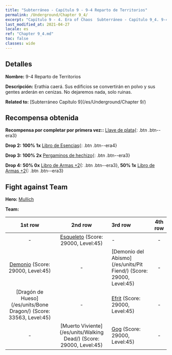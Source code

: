 ```yaml
---
title: "Subterráneo - Capítulo 9 - 9-4 Reparto de Territorios"
permalink: /Underground/Chapter 9_4/
excerpt: "Capítulo 9 - 4. Era of Chaos  Subterráneo - Capítulo 9_4. 9-4 Reparto de Territorios"
last_modified_at: 2021-04-27
locale: es
ref: "Chapter 9_4.md"
toc: false
classes: wide
---
```


## Detalles

 **Nombre:** 9-4 Reparto de Territorios

 **Descripción:** Erathia caerá. Sus edificios se convertirán en polvo y sus gentes arderán en cenizas. No dejaremos nada, solo ruinas.

 **Related to:** [Subterráneo Capítulo 9](/es/Underground/Chapter 9/)

## Recompensa obtenida

 **Recompensa por completar por primera vez::** [Llave de plata](/ItemsES/con_693/){: .btn .btn--era3}

 **Drop 2:** **100% 1x** [Libro de Esencias](/ItemsES/mat_39/){: .btn .btn--era4}

 **Drop 3:** **100% 2x** [Pergaminos de hechizo](/ItemsES/con_694/){: .btn .btn--era3}

 **Drop 4:** **50% 0x** [Libro de Armas +2](/ItemsES/mat_32/){: .btn .btn--era3}, **50% 1x** [Libro de Armas +2](/ItemsES/mat_32/){: .btn .btn--era3}


## Fight against Team
 **Hero:** [Mullich](/es/heroes/Mullich/)

 **Team:**


  | 1st row | 2nd row | 3rd row | 4th row |
  |:----:|:----:|:----|:----:|
  | - | [Esqueleto](/es/units/Skeleton/) (Score: 29000, Level:45)  | - | - |
  | [Demonio](/es/units/Demon/) (Score: 29000, Level:45)  | - | [Demonio del Abismo](/es/units/Pit Fiend/) (Score: 29000, Level:45)  | - |
  | [Dragón de Hueso](/es/units/Bone Dragon/) (Score: 33563, Level:45)  | - | [Efrit](/es/units/Efreeti/) (Score: 29000, Level:45)  | - |
  | - | [Muerto Viviente](/es/units/Walking Dead/) (Score: 29000, Level:45)  | [Gog](/es/units/Gog/) (Score: 29000, Level:45)  | - |


